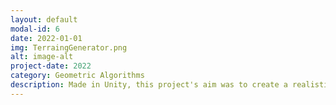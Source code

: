 ```yaml
---
layout: default
modal-id: 6
date: 2022-01-01
img: TerraingGenerator.png
alt: image-alt
project-date: 2022
category: Geometric Algorithms
description: Made in Unity, this project's aim was to create a realistic terrain by applying a height map to a plane and then deforming it with erosion algorithms. I also added trees based of the terrain's properties.
---
```

